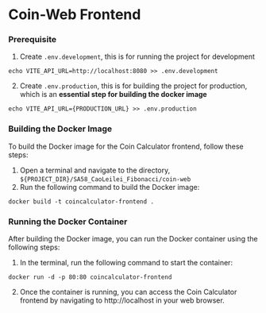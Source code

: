 # Coin-Web Frontend

### Prerequisite

1. Create `.env.development`, this is for running the project for development

```
echo VITE_API_URL=http://localhost:8080 >> .env.development
```

2. Create `.env.production`, this is for building the project for production, which is an **essential step for building
   the docker image**

```
echo VITE_API_URL={PRODUCTION_URL} >> .env.production
```

### Building the Docker Image

To build the Docker image for the Coin Calculator frontend, follow these steps:

1. Open a terminal and navigate to the directory, `${PROJECT_DIR}/SA58_CaoLeilei_Fibonacci/coin-web`
2. Run the following command to build the Docker image:

```
docker build -t coincalculator-frontend .
```

### Running the Docker Container

After building the Docker image, you can run the Docker container using the following steps:

1. In the terminal, run the following command to start the container:

```
docker run -d -p 80:80 coincalculator-frontend
```

2. Once the container is running, you can access the Coin Calculator frontend by navigating to
   http://localhost in your web browser.

